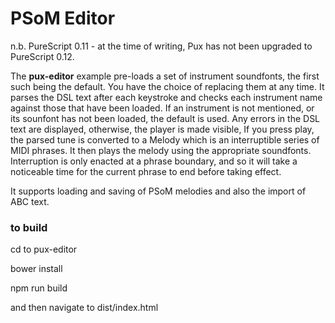 PSoM Editor
===========

n.b. PureScript 0.11 - at the time of writing, Pux has not been upgraded to PureScript 0.12.

The __pux-editor__ example pre-loads a set of instrument soundfonts, the first such being the default. You have the choice of replacing them at any time. It parses the DSL text after each keystroke and checks each instrument name against those that have been loaded.  If an instrument is not mentioned, or its sounfont has not been loaded, the default is used. Any errors in the DSL text are displayed, otherwise, the player is made visible,  If you press play, the parsed tune is converted to a Melody which is an interruptible series of MIDI phrases. It then plays the melody using the appropriate soundfonts. Interruption is only enacted at a phrase boundary, and so it will take a noticeable time for the current phrase to end before taking effect.

It supports loading and saving of PSoM melodies and also the import of ABC text.

### to build

   cd to pux-editor

   bower install

   npm run build

   and then navigate to dist/index.html
